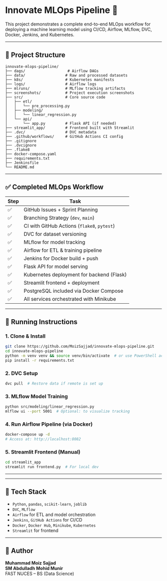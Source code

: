 # Innovate MLOps Pipeline 🚀

This project demonstrates a complete end-to-end MLOps workflow for deploying a machine learning model using CI/CD, Airflow, MLflow, DVC, Docker, Jenkins, and Kubernetes.

---

## 📁 Project Structure

```
innovate-mlops-pipeline/
├── dags/                   # Airflow DAGs
├── data/                  # Raw and processed datasets
├── k8s/                   # Kubernetes manifests
├── logs/                  # Airflow logs
├── mlruns/                # MLflow tracking artifacts
├── screenshots/           # Project execution screenshots
├── src/                   # Core source code
│   ├── etl/
│   │   └── pre_processing.py
│   ├── modeling/
│   │   └── linear_regression.py
│   └── api/
│       └── app.py         # Flask API (if needed)
├── streamlit_app/         # Frontend built with Streamlit
├── .dvc/                  # DVC metadata
├── .github/workflows/     # GitHub Actions CI config
├── .gitignore
├── .dvcignore
├── .flake8
├── docker-compose.yaml
├── requirements.txt
├── Jenkinsfile
└── README.md
```

---

## ✅ Completed MLOps Workflow

| Step | Task |
|------|------|
| ✅ | GitHub Issues + Sprint Planning |
| ✅ | Branching Strategy (`dev`, `main`) |
| ✅ | CI with GitHub Actions (`flake8`, `pytest`) |
| ✅ | DVC for dataset versioning |
| ✅ | MLflow for model tracking |
| ✅ | Airflow for ETL & training pipeline |
| ✅ | Jenkins for Docker build + push |
| ✅ | Flask API for model serving |
| ✅ | Kubernetes deployment for backend (Flask) |
| ✅ | Streamlit frontend + deployment |
| ✅ | PostgreSQL included via Docker Compose |
| ✅ | All services orchestrated with Minikube |

---

## 🚀 Running Instructions

### 1. Clone & Install
```bash
git clone https://github.com/MoizSajjad/innovate-mlops-pipeline.git
cd innovate-mlops-pipeline
python -m venv venv && source venv/bin/activate  # or use PowerShell activation
pip install -r requirements.txt
```

### 2. DVC Setup
```bash
dvc pull  # Restore data if remote is set up
```

### 3. MLflow Model Training
```bash
python src/modeling/linear_regression.py
mlflow ui --port 5001  # Optional: to visualize tracking
```

### 4. Run Airflow Pipeline (via Docker)
```bash
docker-compose up -d
# Access at: http://localhost:8082
```

### 5. Streamlit Frontend (Manual)
```bash
cd streamlit_app
streamlit run frontend.py  # For local dev
```

---

---

## 🧠 Tech Stack

- `Python`, `pandas`, `scikit-learn`, `joblib`
- `DVC`, `MLflow`
- `Airflow` for ETL and model orchestration
- `Jenkins`, `GitHub Actions` for CI/CD
- `Docker`, `Docker Hub`, `Minikube`, `Kubernetes`
- `Streamlit` for frontend

---

## 📝 Author

**Muhammad Moiz Sajjad**  
**SM Abdulladh**
**Mohid Munir**    
FAST NUCES – BS (Data Science)
